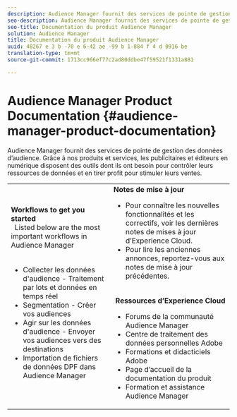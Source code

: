```yaml
---
description: Audience Manager fournit des services de pointe de gestion des données d’audience. Grâce à nos produits et services, les publicitaires et éditeurs en numérique disposent des outils dont ils ont besoin pour contrôler leurs ressources de données et en tirer profit pour stimuler leurs ventes.
seo-description: Audience Manager fournit des services de pointe de gestion des données d’audience. Grâce à nos produits et services, les publicitaires et éditeurs en numérique disposent des outils dont ils ont besoin pour contrôler leurs ressources de données et en tirer profit pour stimuler leurs ventes.
seo-title: Documentation du produit Audience Manager
solution: Audience Manager
title: Documentation du produit Audience Manager
uuid: 48267 e 3 b -70 e 6-42 ae -99 b 1-884 f 4 d 0916 be
translation-type: tm+mt
source-git-commit: 1713cc966ef77c2ad80ddbe47f59521f1331a881

---
```



# Audience Manager Product Documentation {#audience-manager-product-documentation}

Audience Manager fournit des services de pointe de gestion des données d’audience. Grâce à nos produits et services, les publicitaires et éditeurs en numérique disposent des outils dont ils ont besoin pour contrôler leurs ressources de données et en tirer profit pour stimuler leurs ventes.


| | |
|-|-|
|**Workflows to get you started** <br>  Listed below are the most important workflows in Audience Manager <br>  <ul><li>Collecter les données d'audience - Traitement par lots et données en temps réel</li><li>Segmentation - Créer vos audiences</li><li>Agir sur les données d'audience - Envoyer vos audiences vers des destinations</li><li>Importation de fichiers de données DPF dans Audience Manager</li></ul> |**Notes de mise à jour** <ul><li>Pour connaître les nouvelles fonctionnalités et les correctifs, voir les dernières notes de mises à jour d’Experience Cloud.</li> <li>Pour lire les anciennes annonces, reportez-vous aux notes de mise à jour précédentes. </li></ul> <br> **Ressources d’Experience Cloud** <ul><li>Forums de la communauté Audience Manager</li> <li>Centre de traitement des données personnelles Adobe</li> <li>Formations et didacticiels Adobe</li> <li>Page d’accueil de la documentation du produit </li> <li>Formation et assistance Audience Manager</li></ul>|
